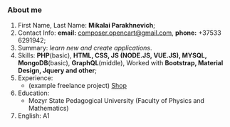 ### About me
1. First Name, Last Name: **Mikalai Parakhnevich**;
1. Contact Info: **email:** composer.opencart@gmail.com, **phone:** +37533 6291942;
1. Summary: _learn new and create applications_.
1. Skills: **PHP**(basic), **HTML, CSS, JS (NODE.JS, VUE.JS), MYSQL, MongoDB**(basic), **GraphQL**(middle), Worked with **Bootstrap, Material Design, Jquery and other**;
1. Experience:
	- (example freelance project) [Shop](https://вентхаус.бел)
1. Education:
	- Mozyr State Pedagogical University (Faculty of Physics and Mathematics)
1. English: A1
